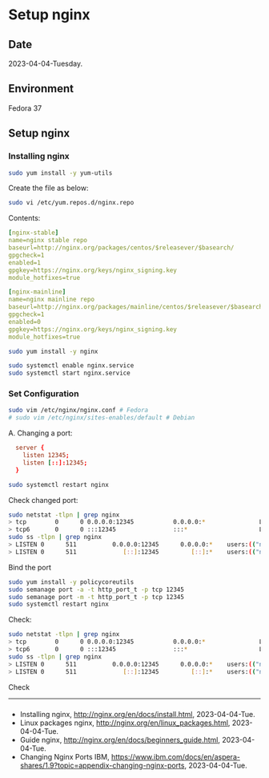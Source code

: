 # Setup nginx

## Date

2023-04-04-Tuesday.

## Environment

Fedora 37

## Setup nginx

### Installing nginx

```Bash
sudo yum install -y yum-utils
```

Create the file as below:

```Bash
sudo vi /etc/yum.repos.d/nginx.repo
```

Contents:

```yml
[nginx-stable]
name=nginx stable repo
baseurl=http://nginx.org/packages/centos/$releasever/$basearch/
gpgcheck=1
enabled=1
gpgkey=https://nginx.org/keys/nginx_signing.key
module_hotfixes=true

[nginx-mainline]
name=nginx mainline repo
baseurl=http://nginx.org/packages/mainline/centos/$releasever/$basearch/
gpgcheck=1
enabled=0
gpgkey=https://nginx.org/keys/nginx_signing.key
module_hotfixes=true
```

```Bash
sudo yum install -y nginx
```

```Bash
sudo systemctl enable nginx.service
sudo systemctl start nginx.service
```

### Set Configuration

```Bash
sudo vim /etc/nginx/nginx.conf # Fedora
# sudo vim /etc/nginx/sites-enables/default # Debian
```

A. Changing a port:

```conf
  server {
    listen 12345;
    listen [::]:12345;
  }
```

```Bash
sudo systemctl restart nginx
```

Check changed port:

```Bash
sudo netstat -tlpn | grep nginx
> tcp        0      0 0.0.0.0:12345           0.0.0.0:*               LISTEN      137648/nginx: maste
> tcp6       0      0 :::12345                :::*                    LISTEN      137648/nginx: maste
sudo ss -tlpn | grep nginx
> LISTEN 0      511          0.0.0.0:12345      0.0.0.0:*    users:(("nginx",pid=137660,fd=8),("nginx",pid=137659,fd=8),("nginx",pid=137658,fd=8),("nginx",pid=137657,fd=8),("nginx",pid=137656,fd=8),("nginx",pid=137655,fd=8),("nginx",pid=137654,fd=8),("nginx",pid=137653,fd=8),("nginx",pid=137652,fd=8),("nginx",pid=137651,fd=8),("nginx",pid=137650,fd=8),("nginx",pid=137649,fd=8),("nginx",pid=137648,fd=8))                       
> LISTEN 0      511             [::]:12345         [::]:*    users:(("nginx",pid=137660,fd=9),("nginx",pid=137659,fd=9),("nginx",pid=137658,fd=9),("nginx",pid=137657,fd=9),("nginx",pid=137656,fd=9),("nginx",pid=137655,fd=9),("nginx",pid=137654,fd=9),("nginx",pid=137653,fd=9),("nginx",pid=137652,fd=9),("nginx",pid=137651,fd=9),("nginx",pid=137650,fd=9),("nginx",pid=137649,fd=9),("nginx",pid=137648,fd=9))
```

Bind the port

```Bash
sudo yum install -y policycoreutils
sudo semanage port -a -t http_port_t -p tcp 12345
sudo semanage port -m -t http_port_t -p tcp 12345
sudo systemctl restart nginx
```

Check:

```Bash
sudo netstat -tlpn | grep nginx
> tcp        0      0 0.0.0.0:12345           0.0.0.0:*               LISTEN      137776/nginx: maste
> tcp6       0      0 :::12345                :::*                    LISTEN      137776/nginx: maste
sudo ss -tlpn | grep nginx
> LISTEN 0      511          0.0.0.0:12345      0.0.0.0:*    users:(("nginx",pid=137788,fd=8),("nginx",pid=137787,fd=8),("nginx",pid=137786,fd=8),("nginx",pid=137785,fd=8),("nginx",pid=137784,fd=8),("nginx",pid=137783,fd=8),("nginx",pid=137782,fd=8),("nginx",pid=137781,fd=8),("nginx",pid=137780,fd=8),("nginx",pid=137779,fd=8),("nginx",pid=137778,fd=8),("nginx",pid=137777,fd=8),("nginx",pid=137776,fd=8))
> LISTEN 0      511             [::]:12345         [::]:*    users:(("nginx",pid=137788,fd=9),("nginx",pid=137787,fd=9),("nginx",pid=137786,fd=9),("nginx",pid=137785,fd=9),("nginx",pid=137784,fd=9),("nginx",pid=137783,fd=9),("nginx",pid=137782,fd=9),("nginx",pid=137781,fd=9),("nginx",pid=137780,fd=9),("nginx",pid=137779,fd=9),("nginx",pid=137778,fd=9),("nginx",pid=137777,fd=9),("nginx",pid=137776,fd=9))
```

Check

---

###
- Installing nginx, http://nginx.org/en/docs/install.html, 2023-04-04-Tue.
- Linux packages nginx, http://nginx.org/en/linux_packages.html, 2023-04-04-Tue.
- Guide nginx, http://nginx.org/en/docs/beginners_guide.html, 2023-04-04-Tue.
- Changing Nginx Ports IBM, https://www.ibm.com/docs/en/aspera-shares/1.9?topic=appendix-changing-nginx-ports, 2023-04-04-Tue.

